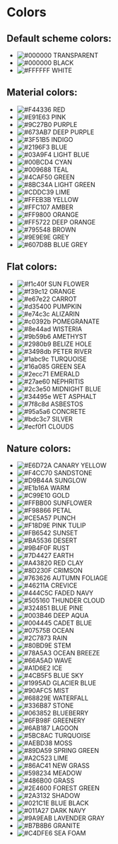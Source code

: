 # Colors

## Default scheme colors:

- ![#000000](https://placehold.it/20/) TRANSPARENT  
- ![#000000](https://placehold.it/20/000000/000000?text=+) BLACK  
- ![#FFFFFF](https://placehold.it/20/FFFFFF/000000?text=+) WHITE  

## Material colors:

- ![#F44336](https://placehold.it/20/f44336/000000?text=+) RED      
- ![#E91E63](https://placehold.it/20/E91E63/000000?text=+) PINK       
- ![#9C27B0](https://placehold.it/20/9C27B0/000000?text=+) PURPLE     
- ![#673AB7](https://placehold.it/20/673AB7/000000?text=+) DEEP PURPLE
- ![#3F51B5](https://placehold.it/20/3F51B5/000000?text=+) INDIGO     
- ![#2196F3](https://placehold.it/20/2196F3/000000?text=+) BLUE       
- ![#03A9F4](https://placehold.it/20/03A9F4/000000?text=+) LIGHT BLUE 
- ![#00BCD4](https://placehold.it/20/00BCD4/000000?text=+) CYAN       
- ![#009688](https://placehold.it/20/009688/000000?text=+) TEAL       
- ![#4CAF50](https://placehold.it/20/4CAF50/000000?text=+) GREEN      
- ![#8BC34A](https://placehold.it/20/8BC34A/000000?text=+) LIGHT GREEN
- ![#CDDC39](https://placehold.it/20/CDDC39/000000?text=+) LIME       
- ![#FFEB3B](https://placehold.it/20/FFEB3B/000000?text=+) YELLOW     
- ![#FFC107](https://placehold.it/20/FFC107/000000?text=+) AMBER      
- ![#FF9800](https://placehold.it/20/FF9800/000000?text=+) ORANGE     
- ![#FF5722](https://placehold.it/20/FF5722/000000?text=+) DEEP ORANGE
- ![#795548](https://placehold.it/20/795548/000000?text=+) BROWN      
- ![#9E9E9E](https://placehold.it/20/9E9E9E/000000?text=+) GREY       
- ![#607D8B](https://placehold.it/20/607D8B/000000?text=+) BLUE GREY

## Flat colors:

- ![#f1c40f](https://placehold.it/20/f1c40f/000000?text=+) SUN FLOWER
- ![#f39c12](https://placehold.it/20/f39c12/000000?text=+) ORANGE
- ![#e67e22](https://placehold.it/20/e67e22/000000?text=+) CARROT
- ![#d35400](https://placehold.it/20/d35400/000000?text=+) PUMPKIN
- ![#e74c3c](https://placehold.it/20/e74c3c/000000?text=+) ALIZARIN
- ![#c0392b](https://placehold.it/20/c0392b/000000?text=+) POMEGRANATE
- ![#8e44ad](https://placehold.it/20/8e44ad/000000?text=+) WISTERIA
- ![#9b59b6](https://placehold.it/20/9b59b6/000000?text=+) AMETHYST
- ![#2980b9](https://placehold.it/20/2980b9/000000?text=+) BELIZE HOLE
- ![#3498db](https://placehold.it/20/3498db/000000?text=+) PETER RIVER
- ![#1abc9c](https://placehold.it/20/1abc9c/000000?text=+) TURQUOISE
- ![#16a085](https://placehold.it/20/16a085/000000?text=+) GREEN SEA
- ![#2ecc71](https://placehold.it/20/2ecc71/000000?text=+) EMERALD
- ![#27ae60](https://placehold.it/20/27ae60/000000?text=+) NEPHRITIS
- ![#2c3e50](https://placehold.it/20/2c3e50/000000?text=+) MIDNIGHT BLUE
- ![#34495e](https://placehold.it/20/34495e/000000?text=+) WET ASPHALT
- ![#7f8c8d](https://placehold.it/20/7f8c8d/000000?text=+) ASBESTOS
- ![#95a5a6](https://placehold.it/20/95a5a6/000000?text=+) CONCRETE
- ![#bdc3c7](https://placehold.it/20/bdc3c7/000000?text=+) SILVER
- ![#ecf0f1](https://placehold.it/20/ecf0f1/000000?text=+) CLOUDS

## Nature colors:

- ![#E6D72A](https://placehold.it/20/E6D72A/000000?text=+) CANARY YELLOW
- ![#F4CC70](https://placehold.it/20/F4CC70/000000?text=+) SANDSTONE
- ![#D9B44A](https://placehold.it/20/D9B44A/000000?text=+) SUNGLOW
- ![#E1b16A](https://placehold.it/20/E1b16A/000000?text=+) WARM
- ![#C99E10](https://placehold.it/20/C99E10/000000?text=+) GOLD
- ![#FFBB00](https://placehold.it/20/FFBB00/000000?text=+) SUNFLOWER
- ![#F98866](https://placehold.it/20/F98866/000000?text=+) PETAL
- ![#CE5A57](https://placehold.it/20/CE5A57/000000?text=+) PUNCH
- ![#F18D9E](https://placehold.it/20/F18D9E/000000?text=+) PINK TULIP
- ![#FB6542](https://placehold.it/20/FB6542/000000?text=+) SUNSET
- ![#BA5536](https://placehold.it/20/BA5536/000000?text=+) DESERT
- ![#9B4F0F](https://placehold.it/20/9B4F0F/000000?text=+) RUST
- ![#7D4427](https://placehold.it/20/7D4427/000000?text=+) EARTH
- ![#A43820](https://placehold.it/20/A43820/000000?text=+) RED CLAY
- ![#8D230F](https://placehold.it/20/8D230F/000000?text=+) CRIMSON
- ![#763626](https://placehold.it/20/763626/000000?text=+) AUTUMN FOLIAGE
- ![#46211A](https://placehold.it/20/46211A/000000?text=+) CREVICE
- ![#444C5C](https://placehold.it/20/444C5C/000000?text=+) FADED NAVY
- ![#505160](https://placehold.it/20/505160/000000?text=+) THUNDER CLOUD
- ![#324851](https://placehold.it/20/324851/000000?text=+) BLUE PINE
- ![#003B46](https://placehold.it/20/003B46/000000?text=+) DEEP AQUA
- ![#004445](https://placehold.it/20/004445/000000?text=+) CADET BLUE
- ![#07575B](https://placehold.it/20/07575B/000000?text=+) OCEAN
- ![#2C7873](https://placehold.it/20/2C7873/000000?text=+) RAIN
- ![#80BD9E](https://placehold.it/20/80BD9E/000000?text=+) STEM
- ![#78A5A3](https://placehold.it/20/78A5A3/000000?text=+) OCEAN BREEZE
- ![#66A5AD](https://placehold.it/20/66A5AD/000000?text=+) WAVE
- ![#A1D6E2](https://placehold.it/20/A1D6E2/000000?text=+) ICE
- ![#4CB5F5](https://placehold.it/20/4CB5F5/000000?text=+) BLUE SKY
- ![#1995AD](https://placehold.it/20/1995AD/000000?text=+) GLACIER BLUE
- ![#90AFC5](https://placehold.it/20/90AFC5/000000?text=+) MIST
- ![#68829E](https://placehold.it/20/68829E/000000?text=+) WATERFALL
- ![#336B87](https://placehold.it/20/336B87/000000?text=+) STONE
- ![#063852](https://placehold.it/20/063852/000000?text=+) BLUEBERRY
- ![#6FB98F](https://placehold.it/20/6FB98F/000000?text=+) GREENERY
- ![#6AB187](https://placehold.it/20/6AB187/000000?text=+) LAGOON
- ![#5BC8AC](https://placehold.it/20/5BC8AC/000000?text=+) TURQUOISE
- ![#AEBD38](https://placehold.it/20/AEBD38/000000?text=+) MOSS
- ![#89DA59](https://placehold.it/20/89DA59/000000?text=+) SPRING GREEN
- ![#A2C523](https://placehold.it/20/A2C523/000000?text=+) LIME
- ![#86AC41](https://placehold.it/20/86AC41/000000?text=+) NEW GRASS
- ![#598234](https://placehold.it/20/598234/000000?text=+) MEADOW
- ![#486B00](https://placehold.it/20/486B00/000000?text=+) GRASS
- ![#2E4600](https://placehold.it/20/2E4600/000000?text=+) FOREST GREEN
- ![#2A3132](https://placehold.it/20/2A3132/000000?text=+) SHADOW
- ![#021C1E](https://placehold.it/20/021C1E/000000?text=+) BLUE BLACK
- ![#011A27](https://placehold.it/20/011A27/000000?text=+) DARK NAVY
- ![#9A9EAB](https://placehold.it/20/9A9EAB/000000?text=+) LAVENDER GRAY
- ![#B7B8B6](https://placehold.it/20/B7B8B6/000000?text=+) GRANITE
- ![#C4DFE6](https://placehold.it/20/C4DFE6/000000?text=+) SEA FOAM

